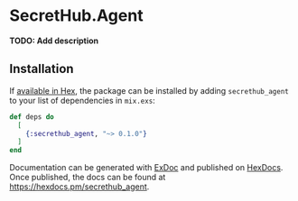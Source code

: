 # SecretHub.Agent

**TODO: Add description**

## Installation

If [available in Hex](https://hex.pm/docs/publish), the package can be installed
by adding `secrethub_agent` to your list of dependencies in `mix.exs`:

```elixir
def deps do
  [
    {:secrethub_agent, "~> 0.1.0"}
  ]
end
```

Documentation can be generated with [ExDoc](https://github.com/elixir-lang/ex_doc)
and published on [HexDocs](https://hexdocs.pm). Once published, the docs can
be found at <https://hexdocs.pm/secrethub_agent>.

